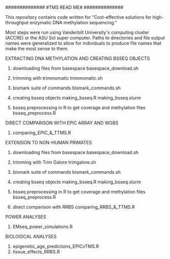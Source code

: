 ##############
#TMS READ ME#
##############

This repository contains code written for "Cost-effective solutions for high-throughput enzymatic DNA methylation sequencing."

Most steps were run using Vanderbilt University's computing cluster (ACCRE) or the ASU Sol super computer. Paths to directories and file output names were generalized to allow for individuals to produce file names that make the most sense to them. 


EXTRACTING DNA METHYLATION AND CREATING BSSEQ OBJECTS
1. downloading files from basespace
	basespace_download.sh

2. trimming with trimmomatic
	trimmomatic.sh

3. bismark suite of commands
	bismark_commands.sh

4. creating bsseq objects
	making_bsseq.R
	making_bsseq.slurm

5. bsseq preprocessing in R to get coverage and methylation files
	bsseq_preprocess.R


DIRECT COMPARISON WITH EPIC ARRAY AND WGBS
1. comparing_EPIC_&_TTMS.R


EXTENSION TO NON-HUMAN PRIMATES
1. downloading files from basespace
	basespace_download.sh

2. trimming with Trim Galore
	trimgalore.sh

3. bismark suite of commands
	bismark_commands.sh

4. creating bsseq objects
	making_bsseq.R
	making_bsseq.slurm

5. bsseq preprocessing in R to get coverage and methylation files
	bsseq_preprocess.R

6. direct comparison with RRBS
	comparing_RRBS_&_TTMS.R

POWER ANALYSES
1. EMseq_power_simulations.R

BIOLOGICAL ANALYSES
1. epigenetic_age_predictions_EPICvTMS.R
2. tissue_effects_RRBS.R
